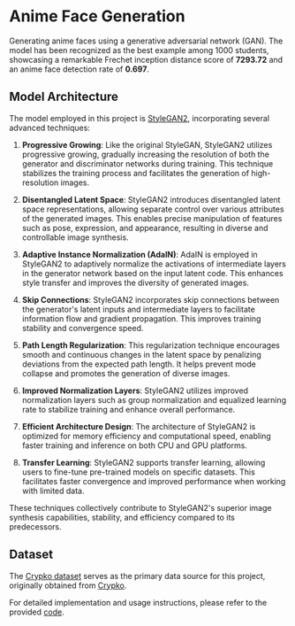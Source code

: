 # Anime Face Generation

Generating anime faces using a generative adversarial network (GAN). The model has been recognized as the best example among 1000 students, showcasing a remarkable Frechet inception distance score of **7293.72** and an anime face detection rate of **0.697**.

## Model Architecture

The model employed in this project is [StyleGAN2](https://github.com/lucidrains/stylegan2-pytorch), incorporating several advanced techniques:

1. **Progressive Growing**: Like the original StyleGAN, StyleGAN2 utilizes progressive growing, gradually increasing the resolution of both the generator and discriminator networks during training. This technique stabilizes the training process and facilitates the generation of high-resolution images.

2. **Disentangled Latent Space**: StyleGAN2 introduces disentangled latent space representations, allowing separate control over various attributes of the generated images. This enables precise manipulation of features such as pose, expression, and appearance, resulting in diverse and controllable image synthesis.

3. **Adaptive Instance Normalization (AdaIN)**: AdaIN is employed in StyleGAN2 to adaptively normalize the activations of intermediate layers in the generator network based on the input latent code. This enhances style transfer and improves the diversity of generated images.

4. **Skip Connections**: StyleGAN2 incorporates skip connections between the generator's latent inputs and intermediate layers to facilitate information flow and gradient propagation. This improves training stability and convergence speed.

5. **Path Length Regularization**: This regularization technique encourages smooth and continuous changes in the latent space by penalizing deviations from the expected path length. It helps prevent mode collapse and promotes the generation of diverse images.

6. **Improved Normalization Layers**: StyleGAN2 utilizes improved normalization layers such as group normalization and equalized learning rate to stabilize training and enhance overall performance.

7. **Efficient Architecture Design**: The architecture of StyleGAN2 is optimized for memory efficiency and computational speed, enabling faster training and inference on both CPU and GPU platforms.

8. **Transfer Learning**: StyleGAN2 supports transfer learning, allowing users to fine-tune pre-trained models on specific datasets. This facilitates faster convergence and improved performance when working with limited data.

These techniques collectively contribute to StyleGAN2's superior image synthesis capabilities, stability, and efficiency compared to its predecessors.

## Dataset

The [Crypko dataset](https://drive.google.com/file/d/1-ZmrU2qHQWDEG6wnweUYK3h7cEfN5_2h/view?usp=sharing) serves as the primary data source for this project, originally obtained from [Crypko](https://crypko.ai/en/).

For detailed implementation and usage instructions, please refer to the provided [code](https://github.com/Dawson-ma/Anime-Face-Generation/blob/main/main.py).
